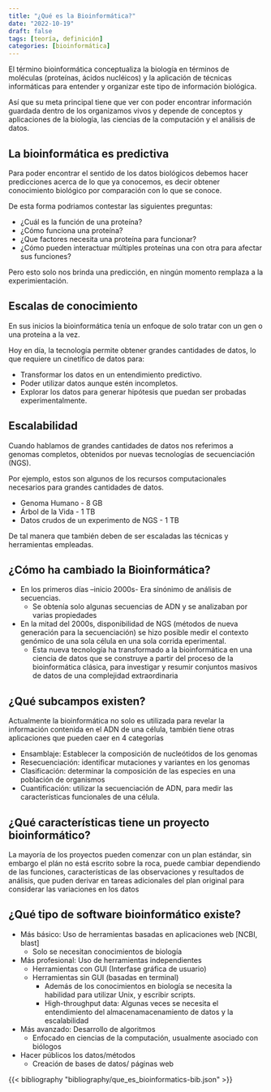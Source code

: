 ```yaml
---
title: "¿Qué es la Bioinformática?"
date: "2022-10-19"
draft: false
tags: [teoría, definición]
categories: [bioinformática]
---
```


El término bioinformática conceptualiza la biología en términos de moléculas (proteínas, ácidos nucléicos) y la aplicación de técnicas informáticas para entender y organizar este tipo de información biológica.

Así que su meta principal tiene que ver con poder encontrar información guardada dentro de los organizamos vivos y depende de conceptos y aplicaciones de la biología, las ciencias de la computación y el análisis de datos.

## La bioinformática es predictiva

Para poder encontrar el sentido de los datos biológicos debemos hacer predicciones acerca de lo que ya conocemos, es decir obtener conocimiento biológico por comparación con lo que se conoce.

De esta forma podriamos contestar las siguientes preguntas:

- ¿Cuál es la función de una proteína?
- ¿Cómo funciona una proteína?
- ¿Que factores necesita una proteína para funcionar?
- ¿Cómo pueden interactuar múltiples proteínas una con otra para afectar sus funciones?

Pero esto solo nos brinda una predicción, en ningún momento remplaza a la experimientación.

## Escalas de conocimiento 

En sus inicios la bioinformática tenía un enfoque de solo tratar con un gen o una proteína a la vez.

Hoy en día, la tecnología permite obtener grandes cantidades de datos, lo que requiere un cinetífico de datos para:

- Transformar los datos en un entendimiento predictivo.
- Poder utilizar datos aunque estén incompletos.
- Explorar los datos para generar hipótesis que puedan ser probadas experimentalmente.

## Escalabilidad

Cuando hablamos de grandes cantidades de datos nos referimos a genomas completos, obtenidos por nuevas tecnologías de secuenciación (NGS).

Por ejemplo, estos son algunos de los recursos computacionales necesarios para grandes cantidades de datos.

- Genoma Humano - 8 GB
- Árbol de la Vida - 1 TB
- Datos crudos de un experimento de NGS - 1 TB

De tal manera que también deben de ser escaladas las técnicas y herramientas empleadas.

## ¿Cómo ha cambiado la Bioinformática?

- En los primeros días –inicio 2000s- Era sinónimo de análisis de secuencias. 
  - Se obtenía solo algunas secuencias de ADN y se analizaban por varias propiedades
- En la mitad del 2000s, disponibilidad de NGS (métodos de nueva generación para la secuenciación) se hizo
posible medir el contexto genómico de una sola célula en una sola corrida eperimental.
  - Esta nueva tecnología ha transformado a la bioinformática en una ciencia de datos que se construye
a partir del proceso de la bioinformática clásica, para investigar y resumir conjuntos masivos de datos de una
complejidad extraordinaria

## ¿Qué subcampos existen?

Actualmente la bioinformática no solo es utilizada para revelar la información contenida en el ADN de una célula,
también tiene otras aplicaciones que pueden caer en 4 categorías

- Ensamblaje: Establecer la composición de nucleótidos de los genomas
- Resecuenciación: identificar mutaciones y variantes en los genomas
- Clasificación: determinar la composición de las especies en una población de organismos
- Cuantificación: utilizar la secuenciación de ADN, para medir las características funcionales de una célula.

## ¿Qué características tiene un proyecto bioinformático?

La mayoría de los proyectos pueden comenzar con un plan estándar, sin embargo el plán no está escrito sobre la roca, puede cambiar dependiendo de las funciones, características de las observaciones y resultados de análisis, que puden derivar en tareas adicionales del plan original para considerar las variaciones en los datos

## ¿Qué tipo de software bioinformático existe?

- Más básico: Uso de herramientas basadas en aplicaciones web [NCBI, blast]
  - Solo se necesitan conocimientos de biología
- Más profesional: Uso de herramientas independientes
  - Herramientas con GUI (Interfase gráfica de usuario)
  - Herramientas sin GUI (basadas en terminal)
    - Además de los conocimientos en biología se necesita la habilidad para utilizar Unix, y escribir scripts.
    - High-throughput data: Algunas veces se necesita el entendimiento del almacenamacenamiento de datos y la escalabilidad
- Más avanzado: Desarrollo de algoritmos
  - Enfocado en ciencias de la computación, usualmente asociado con biólogos
- Hacer públicos los datos/métodos
  - Creación de bases de datos/ páginas web

{{< bibliography "bibliography/que_es_bioinformatics-bib.json" >}}
